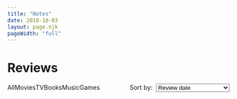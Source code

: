```yaml
---
title: "Notes"
date: 2018-10-03
layout: page.njk
pageWidth: "full"
---
```


<!--
# Style guide
- Italicize names of books, movies, and other long form works.
-->

<h1 class="page-title">Reviews</h1>

<svg xmlns="http://www.w3.org/2000/svg" style="display: none">
  <symbol id="svg-star-half" viewBox="0 0 576 512"><path d="M288 0c-11.4 0-22.8 5.9-28.7 17.8L194 150.2 47.9 171.4c-26.2 3.8-36.7 36.1-17.7 54.6l105.7 103-25 145.5c-4.5 26.1 23 46 46.4 33.7L288 439.6V0z"></path><path d="M528.1 171.5L382 150.2 316.7 17.8c-11.7-23.6-45.6-23.9-57.4 0L194 150.2 47.9 171.5c-26.2 3.8-36.7 36.1-17.7 54.6l105.7 103-25 145.5c-4.5 26.3 23.2 46 46.4 33.7L288 439.6l130.7 68.7c23.2 12.2 50.9-7.4 46.4-33.7l-25-145.5 105.7-103c19-18.5 8.5-50.8-17.7-54.6zM388.6 312.3l23.7 138.4L288 385.4l-124.3 65.3 23.7-138.4-100.6-98 139-20.2 62.2-126 62.2 126 139 20.2-100.6 98z"></path></symbol>
  <svg id="svg-star" viewBox="0 0 576 512"><path d="M259.3 17.8L194 150.2 47.9 171.5c-26.2 3.8-36.7 36.1-17.7 54.6l105.7 103-25 145.5c-4.5 26.3 23.2 46 46.4 33.7L288 439.6l130.7 68.7c23.2 12.2 50.9-7.4 46.4-33.7l-25-145.5 105.7-103c19-18.5 8.5-50.8-17.7-54.6L382 150.2 316.7 17.8c-11.7-23.6-45.6-23.9-57.4 0z"></path></svg>
  <svg id="svg-star-outline" viewBox="0 0 576 512" ><path d="M528.1 171.5L382 150.2 316.7 17.8c-11.7-23.6-45.6-23.9-57.4 0L194 150.2 47.9 171.5c-26.2 3.8-36.7 36.1-17.7 54.6l105.7 103-25 145.5c-4.5 26.3 23.2 46 46.4 33.7L288 439.6l130.7 68.7c23.2 12.2 50.9-7.4 46.4-33.7l-25-145.5 105.7-103c19-18.5 8.5-50.8-17.7-54.6zM388.6 312.3l23.7 138.4L288 385.4l-124.3 65.3 23.7-138.4-100.6-98 139-20.2 62.2-126 62.2 126 139 20.2-100.6 98z"></path></svg>
  <symbol id="svg-all" viewBox="0 0 24 24" fill="none" stroke="currentColor" stroke-width="2" stroke-linecap="round" stroke-linejoin="round" class="feather feather-grid"><rect x="3" y="3" width="7" height="7"></rect><rect x="14" y="3" width="7" height="7"></rect><rect x="14" y="14" width="7" height="7"></rect><rect x="3" y="14" width="7" height="7"></rect></symbol>
  <symbol id="svg-book" viewBox="0 0 24 24" fill="none" stroke="currentColor" stroke-width="2" stroke-linecap="round" stroke-linejoin="round" class="feather feather-bookmark"><path d="M19 21l-7-5-7 5V5a2 2 0 0 1 2-2h10a2 2 0 0 1 2 2z"></path>
  </symbol>
  <symbol id="svg-movie" viewBox="0 0 24 24" fill="none" stroke="currentColor" stroke-width="2" stroke-linecap="round" stroke-linejoin="round" class="feather feather-film"><rect x="2" y="2" width="20" height="20" rx="2.18" ry="2.18"></rect><line x1="7" y1="2" x2="7" y2="22"></line><line x1="17" y1="2" x2="17" y2="22"></line><line x1="2" y1="12" x2="22" y2="12"></line><line x1="2" y1="7" x2="7" y2="7"></line><line x1="2" y1="17" x2="7" y2="17"></line><line x1="17" y1="17" x2="22" y2="17"></line><line x1="17" y1="7" x2="22" y2="7"></line>
  </symbol>
  <symbol id="svg-music" viewBox="0 0 24 24" fill="none" stroke="currentColor" stroke-width="2" stroke-linecap="round" stroke-linejoin="round" class="feather feather-music"><path d="M9 18V5l12-2v13"></path><circle cx="6" cy="18" r="3"></circle><circle cx="18" cy="16" r="3"></circle>
  </symbol>
  <symbol id="svg-tv" viewBox="0 0 24 24" fill="none" stroke="currentColor" stroke-width="2" stroke-linecap="round" stroke-linejoin="round" class="feather feather-tv"><rect x="2" y="7" width="20" height="15" rx="2" ry="2"></rect><polyline points="17 2 12 7 7 2"></polyline></symbol>
  <symbol id="svg-game" viewBox="1 1 30 30" fill="none" xmlns="http://www.w3.org/2000/svg">
  <path d="M8.00004 27C7.86872 27 7.73868 26.9742 7.61736 26.9239C7.49603 26.8737 7.38579 26.8 7.29293 26.7071C7.20007 26.6143 7.12641 26.504 7.07616 26.3827C7.0259 26.2614 7.00004 26.1313 7.00004 26L7.00011 20.6632C6.46664 20.9158 5.87793 21.0295 5.28875 20.9935C4.69956 20.9576 4.12905 20.7732 3.63026 20.4575C3.13148 20.1419 2.72063 19.7052 2.43594 19.1881C2.15124 18.671 2.00195 18.0903 2.00195 17.5C2.00195 16.9098 2.15124 16.3291 2.43594 15.812C2.72063 15.2949 3.13148 14.8582 3.63026 14.5425C4.12905 14.2269 4.69956 14.0425 5.28875 14.0065C5.87793 13.9706 6.46664 14.0842 7.00011 14.3369L7.00004 9.00004C7.00004 8.86872 7.02591 8.73868 7.07616 8.61735C7.12642 8.49602 7.20008 8.38578 7.29294 8.29292C7.3858 8.20006 7.49604 8.1264 7.61737 8.07615C7.7387 8.02589 7.86873 8.00003 8.00006 8.00003L13.8369 8.00009C13.5842 7.46663 13.4706 6.87792 13.5065 6.28874C13.5425 5.69956 13.7269 5.12904 14.0425 4.63026C14.3582 4.13147 14.7949 3.72063 15.312 3.43594C15.8291 3.15124 16.4097 3.00195 17 3.00195C17.5903 3.00195 18.171 3.15124 18.6881 3.43594C19.2052 3.72063 19.6418 4.13147 19.9575 4.63026C20.2732 5.12904 20.4576 5.69956 20.4935 6.28874C20.5295 6.87792 20.4158 7.46663 20.1632 8.00009L26 8.00003C26.2652 8.00003 26.5196 8.10538 26.7071 8.29291C26.8946 8.48045 27 8.7348 27 9.00002L27.0001 14.3369C26.4666 14.0842 25.8779 13.9706 25.2887 14.0065C24.6995 14.0425 24.129 14.2269 23.6302 14.5425C23.1314 14.8582 22.7206 15.2949 22.4359 15.812C22.1512 16.3291 22.0019 16.9097 22.0019 17.5C22.0019 18.0903 22.1512 18.671 22.4359 19.1881C22.7206 19.7052 23.1314 20.1419 23.6302 20.4575C24.129 20.7732 24.6995 20.9576 25.2887 20.9935C25.8779 21.0295 26.4666 20.9158 27.0001 20.6632L27 26C27 26.2653 26.8946 26.5196 26.7071 26.7071C26.5196 26.8947 26.2652 27 26 27L8.00004 27Z" stroke="currentColor" stroke-width="3" stroke-linecap="round" stroke-linejoin="round"/>
  </symbol>


</svg>

<!-- NOTE TEMPLATE -->

<template id="tpl-note">
  <article class="item" :class="{'item--open': open}">
    <div class="item-image-column">
      <img :src="`/media/notes/${image}`" class="item-image" :alt="`${title} cover art`" />
    </div>
    <div class="item-text-column">
      <div class="item-title">{{ title }}</div>
      <div class="item-meta">
        <span class="item-type">{{ capitalize(type) }}</span>
        •
        <span class="item-review-date">{{ formattedReviewDate }}</span>
      </div>
      <div class="item-credits">
        <span class="item-publish-date">{{ publishDate }}</span> • <span>{{ creatorLabel }}</span>
      </div>
      <note-rating v-if="rating" :stars="rating"></note-rating>
      <div v-if="contents" class="item-body" @click="open = true">
        <div v-if="open" v-html="contents"></div>
        <div v-else v-html="excerpt" class="item-excerpt"></div>
      </div>
    </div>
  </article>
</template>

<template id="tpl-note-rating">
  <div class="item-rating">
    <template v-for="n in fullStars">▓▓</template><template v-if="halfStar">▓</template><template v-for="n in emptyStars">░░</template>
  </div>
</template>

<template id="tpl-note-filter">
  <div :class="['note-filter', `type-${type}`, { 'note-filter--checked': type === value }]">
      <input type="radio" name="note-filter" class="note-filter-radio" :value="type" :id="`filter-${type}`" @change="onChange" />
      <label class="note-filter-label" :for="`filter-${type}`">
        <svg class="note-filter-label-icon"><use :href="`#svg-${type}`" /></svg>
        <div class="note-filter-label-text">
          <slot />
        </div>
      </label>
  </div>
</template>

<div id="app">
  <div>
    <section class="note-controls">
      <div class="note-filters">
        <note-filter type="all" v-model="filter">All</note-filter>
        <note-filter type="movie" v-model="filter">Movies</note-filter>
        <note-filter type="tv" v-model="filter">TV</note-filter>
        <note-filter type="book" v-model="filter">Books</note-filter>
        <note-filter type="music" v-model="filter">Music</note-filter>
        <note-filter type="game" v-model="filter">Games</note-filter>
      </div>
      <div class="note-sort">
        <span class="note-sort-label">Sort by:</span>
        <select class="select" v-model="sort">
          <option value="review-date-desc">Review date</option>
          <option value="rating-desc">Rating: High to low</option>
          <option value="rating-asc">Rating: Low to high</option>
          <option value="publish-date-desc">Publish date: New to old</option>
          <option value="publish-date-asc">Publish date: Old to new</option>
        </select>
      </div>
    </section>
    <section class="item-grid" :class="`notes-sort-${sort}`">
      <note
        v-for="note in displayNotes"
        v-bind="note"
      >
      </note>    
    </section>
  </div>
</div>

<link rel="stylesheet" href="/css/forms.css">

<style>
/* FILTERS ------------------------------------- */

.note-controls {
  font-family: var(--font-ui);
  padding-bottom: var(--block-bottom);
  margin-bottom: var(--block-bottom);
}

.note-filters {
  display: flex;
  overflow-x: auto;
  padding: 0 calc(var(--gutter));
  margin: 0 calc(var(--gutter) * -1);
}

.note-filter {
  margin: 0 4px var(--block-bottom) 0;
}

.note-filter-radio {
  display: none;
}

.note-filter-label {
  display: inline-flex;
  align-items: center;
  padding: 0 0.6em 0;
  height: var(--form-control-height-xs);
  line-height: 1;
  margin-right: 0.25em;
  font-family: var(--font-ui);
  border-radius: var(--radius);
  border: 1px solid var(--ui-color);
  cursor: pointer;
  color: var(--ui-color);
}

.note-filter-label-icon {
  position: relative;
  top: -1px;
  width: 16px;
  height: 16px;
  margin-right: 4px;
}

.note-filter:hover .note-filter-label,
.note-filter--checked .note-filter-label {
  color: white;
  background: var(--ui-color);
}

@media (min-width: 800px) {
  .note-controls {
    display: flex;
    justify-content: space-between;
  }

  .note-filter {
    margin: 0 2px 6px 0;
  }

  .note-filter-label-icon {
    top: 0;
  }
}


/* SORT -----------------------------------------*/

.note-sort-label {
  display: none;
  margin-right: 4px;
}

.notes-sort-publish-date-desc .item-publish-date,
.notes-sort-publish-date-asc .item-publish-date {
  color: var(--primary-color);
}

.notes-sort-rating-desc .item-rating svg,
.notes-sort-rating-asc .item-rating svg{
  fill: var(--primary-color);
}

.notes-sort-review-date-desc .item-review-date {
  color: var(--primary-color);
}

@media (min-width: 800px) {
  .note-sort-label {
    display: inline;
  }

  .note-sort-select {
    height: var(--form-control-height);
  }
}

/* ITEMS -----------------------------------------*/

@media (min-width: 800px) {
  .item-grid {
    grid-template-columns: 1fr 1fr;
    grid-gap: 16px;
    grid-column-gap: 32px;
  }
}

.item {
  position: relative;
  overflow: hidden;
}

.item-image-column {
  float: left;
  width: 6rem;
  margin: 0 1rem 0.5rem 0;
}

.item-image {
  width: 100%;
  background: var(--recessed-bg-color);
  border-radius: var(--radius);
}

.item::after {
  content: '';
  position: absolute;
  background: linear-gradient( rgba(255, 255, 255, 0), var(--bg-color) 80%, var(--bg-color));
  bottom: 0;
  width: 100%;
  height: 3rem;
  pointer-events: none;
}

.item--open {
  max-height: none;
}

.item--open::after {
  display: none;
}

.item-excerpt:hover {
  background-color: var(--hover-bg-color);
  border-radius: var(--radius);
}

.item-excerpt p {
  display: -webkit-box;
  -webkit-line-clamp: 3;
  -webkit-box-orient: vertical;
  overflow: hidden;
}

.item-body { 
  cursor: pointer;
}

.item--open .item-body {
  cursor: auto;
}

@media (min-width: 800px) {
  .item-grid {
    grid-template-columns: 1fr 1fr;
    grid-gap: 16px;
    grid-column-gap: 32px;
  }

  .item {
    display: flex;
  }

  .item-image-column {
    float: none;
    width: auto;
    flex: 0 0 8rem;  
  }

  .item-text-column {
    flex: 1 1 auto;
  }
}


/* STAR RATING -----------------------------------------*/

.item-rating {
  margin-bottom: 2px;
}

.item-rating svg {
  width: 16px;
  height: 16px;
}

</style>

<script src="/js/vue.min.js"></script>

<script type="module">
import { capitalize } from '/js/utils/text.js';

Vue.component('note-filter', {
  template: '#tpl-note-filter',
  
  model: {
    event: 'change'
  },

  props: {
    type: String,
    value: String,
  },

  methods: {
    onChange(event) {
      this.$emit('change', event.target.value);
    }
  },
});

Vue.component('note-rating', {
  template: '#tpl-note-rating',
  props: {
    stars: Number,
  },
  computed: {
    fullStars() {
      return Math.floor(this.stars);
    },
    halfStar() {
      return !Number.isInteger(this.stars);
    },
    emptyStars() {
      return Math.floor(5 - this.stars);
    }
  }
});

const MS_IN_DAY = 1000 * 60 * 60 * 24;
const MS_IN_MONTH = MS_IN_DAY * 30;

Vue.component('note', {
  template: '#tpl-note',
  props: {
    type: String,
    title: String,
    creator: String,
    publishDate: String,
    image: String,
    rating: Number,
    reviewDate: String,
    excerpt: String,
    contents: String,
    revisit: [Boolean, String],
  },
  data() {
    return {
      capitalize,
      open: false,
    };
  },
  computed: {
    creatorLabel() {
      switch (this.type) {
        case 'book':
          return `Written by ${this.creator}`;
        break;
        case 'movie':
        case 'tv':
          return `Directed by ${this.creator}`;
        break;
        case 'music':
        case 'game':
          return `By ${this.creator}`;
        break;
      }
    },
    formattedReviewDate() {
      const diff = new Date() - new Date(this.reviewDate);
      if (diff < MS_IN_DAY) {
        return 'Today';
      } else if (diff < MS_IN_DAY * 2) {
        return 'Yesterday';
      } else if (diff < MS_IN_DAY * 7) {
        return 'This week';
      } else if (diff < MS_IN_DAY * 14) {
        return 'Last week';
      } else if (diff < MS_IN_DAY * 30) { 
        return 'This month';
      } else if (diff < MS_IN_DAY * 60) { 
        return 'Last month';
      } else if (diff < MS_IN_DAY * 180) {
        return `${Math.floor(diff / MS_IN_MONTH)} months ago`;
      } else {
        return this.reviewDate;
      }
    }
  }
})


new Vue({
  el: '#app',
  data() {
    return { 
      notes: [],
      displayNotes: [],
      filter: 'all',
      sort: 'review-date-desc',
    };
  },
  mounted() {
    fetch('/data/notes.json')
      .then(res => res.json())
      .then(json => {
        this.notes = json.data
        this.filterAndSort();
      })
      .catch((error) => {
        console.log(error);
      })
  },
 
  watch: {
    filter: function(val) {
      this.filterAndSort();
    },
    sort: function(val) {
      this.filterAndSort();
    },
  },

  methods: {
    filterAndSort() {
      // Filter
      const filteredNotes = (this.filter === 'all')
        ? this.notes
        : this.notes.filter(note => note.type === this.filter)

      // and Sort
      switch (this.sort) {
        case 'rating-desc':
          this.displayNotes = filteredNotes.sort((a, b) => {
            return b.rating - a.rating;
          });
          break;
        case 'rating-asc':
          this.displayNotes = filteredNotes.sort((a, b) => {
            return a.rating - b.rating;
          });
          break;
        case 'publish-date-desc':
          this.displayNotes = filteredNotes.sort((a, b) => {
            return (new Date(a.publishDate) > new Date(b.publishDate)) ? -1 : 1;
          });
          break;
        case 'publish-date-asc':
          this.displayNotes = filteredNotes.sort((a, b) => {
            return (new Date(a.publishDate) > new Date(b.publishDate)) ? 1 : -1;
          });
          break;
        case 'review-date-desc':
        default:
          this.displayNotes = filteredNotes.sort((a, b) => {
            return (new Date(a.reviewDate) > new Date(b.reviewDate)) ? -1 : 1;
          });
      }
    },
  },
});
</script>
